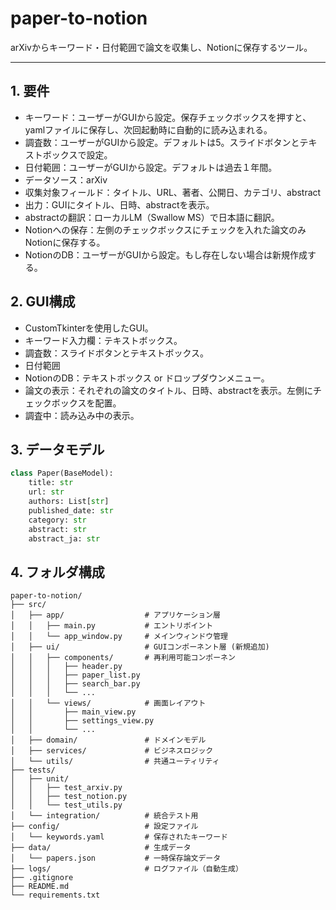 # paper-to-notion

arXivからキーワード・日付範囲で論文を収集し、Notionに保存するツール。

----

## 1. 要件
- キーワード：ユーザーがGUIから設定。保存チェックボックスを押すと、yamlファイルに保存し、次回起動時に自動的に読み込まれる。
- 調査数：ユーザーがGUIから設定。デフォルトは5。スライドボタンとテキストボックスで設定。
- 日付範囲：ユーザーがGUIから設定。デフォルトは過去１年間。
- データソース：arXiv
- 収集対象フィールド：タイトル、URL、著者、公開日、カテゴリ、abstract
- 出力：GUIにタイトル、日時、abstractを表示。
- abstractの翻訳：ローカルLM（Swallow MS）で日本語に翻訳。
- Notionへの保存：左側のチェックボックスにチェックを入れた論文のみNotionに保存する。
- NotionのDB：ユーザーがGUIから設定。もし存在しない場合は新規作成する。

## 2. GUI構成
- CustomTkinterを使用したGUI。
- キーワード入力欄：テキストボックス。
- 調査数：スライドボタンとテキストボックス。
- 日付範囲
- NotionのDB：テキストボックス or ドロップダウンメニュー。
- 論文の表示：それぞれの論文のタイトル、日時、abstractを表示。左側にチェックボックスを配置。
- 調査中：読み込み中の表示。

## 3. データモデル
```python
class Paper(BaseModel):
    title: str
    url: str
    authors: List[str]
    published_date: str
    category: str
    abstract: str
    abstract_ja: str
```

## 4. フォルダ構成
```
paper-to-notion/
├── src/
│   ├── app/                  # アプリケーション層
│   │   ├── main.py           # エントリポイント
│   │   └── app_window.py     # メインウィンドウ管理
│   ├── ui/                   # GUIコンポーネント層 (新規追加)
│   │   ├── components/       # 再利用可能コンポーネン
│   │   │   ├── header.py
│   │   │   ├── paper_list.py
│   │   │   ├── search_bar.py
│   │   │   └── ...
│   │   └── views/            # 画面レイアウト
│   │       ├── main_view.py
│   │       ├── settings_view.py
│   │       └── ...
│   ├── domain/               # ドメインモデル
│   ├── services/             # ビジネスロジック
│   └── utils/                # 共通ユーティリティ
├── tests/
│   ├── unit/
│   │   ├── test_arxiv.py
│   │   ├── test_notion.py
│   │   └── test_utils.py
│   └── integration/          # 統合テスト用
├── config/                   # 設定ファイル
│   └── keywords.yaml         # 保存されたキーワード
├── data/                     # 生成データ
│   └── papers.json           # 一時保存論文データ
├── logs/                     # ログファイル（自動生成）
├── .gitignore
├── README.md
└── requirements.txt
```
